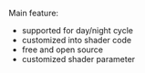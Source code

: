 Main feature:
  + supported for day/night cycle
  + customized into shader code
  + free and open source
  + customized shader parameter
